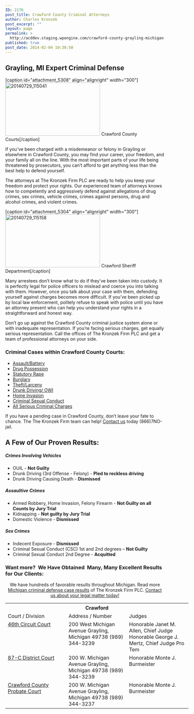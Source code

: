 ```yaml
---
ID: 2176
post_title: Crawford County Criminal Attorneys
author: Charles Kronzek
post_excerpt: ""
layout: page
permalink: >
  http://acddev.staging.wpengine.com/crawford-county-grayling-michigan-criminal-attorney-michigan-lawyer.html
published: true
post_date: 2014-02-04 10:30:50
---
```

<div class="county-lis">
<h2>Grayling, MI Expert Criminal Defense</h2>
[caption id="attachment_5308" align="alignright" width="300"]<a href="http://acddev.staging.wpengine.com/wp-content/uploads/2014/02/20140729_115041.jpg"><img class="wp-image-5308 size-medium" src="http://acddev.staging.wpengine.com/wp-content/uploads/2014/02/20140729_115041-300x168.jpg" alt="20140729_115041" width="300" height="168" /></a> Crawford County Courts[/caption]

If you’ve been charged with a misdemeanor or felony in Grayling or elsewhere in Crawford County, you may find your career, your freedom, and your family all on the line. With the most important parts of your life being threatened by prosecutors, you can’t afford to get anything less than the best help to defend yourself.

The attorneys at The Kronzek Firm PLC are ready to help you keep your freedom and protect your rights. Our experienced team of attorneys knows how to competently and aggressively defend against allegations of drug crimes, sex crimes, vehicle crimes, crimes against persons, drug and alcohol crimes, and violent crimes.

[caption id="attachment_5304" align="alignright" width="300"]<a href="http://acddev.staging.wpengine.com/wp-content/uploads/2014/02/20140729_115158.jpg"><img class="wp-image-5304 size-medium" src="http://acddev.staging.wpengine.com/wp-content/uploads/2014/02/20140729_115158-300x168.jpg" alt="20140729_115158" width="300" height="168" /></a> Crawford Sheriff Department[/caption]

Many arrestees don’t know what to do if they’ve been taken into custody. It is perfectly legal for police officers to mislead and coerce you into talking with them. However, once you talk about your case with them, defending yourself against charges becomes more difficult. If you’ve been picked up by local law enforcement, politely refuse to speak with police until you have an attorney present who can help you understand your rights in a straightforward and honest way.

Don’t go up against the Crawford County criminal justice system alone or with inadequate representation. If you’re facing serious charges, get equally serious representation. Call the offices of The Kronzek Firm PLC and get a team of professional attorneys on your side.
<h3><img style="float: right; padding: 20px 0 20px 20px;" src="http://acddev.staging.wpengine.com/images/county-img_n10.jpg" alt="" />Criminal Cases within Crawford County Courts:</h3>
<ul class="no-bullets">
	<li><a href="http://acddev.staging.wpengine.com/assault-charges.html">Assault/Battery</a></li>
	<li><a href="http://acddev.staging.wpengine.com/drug-charges.html">Drug Possession</a></li>
	<li><a title="Michigan Statutory Rape Attorneys" href="http://www.sexcrimeattorneys.com/michigan/sex-crimes/rape-and-statutory-rape" target="_blank">Statutory Rape</a></li>
	<li><a href="http://acddev.staging.wpengine.com/burglary-crimes.html">Burglary</a></li>
	<li><a href="http://acddev.staging.wpengine.com/theft-charges.html">Theft/Larceny</a></li>
	<li><a href="http://acddev.staging.wpengine.com/drunk-driving.html">Drunk Driving/ OWI</a></li>
	<li><a title="Michigan Home Invasion Attorneys" href="http://acddev.staging.wpengine.com/michigan-home-invasion-attorneys-criminal-defense-lawyers.html">Home Invasion</a></li>
	<li><a href="http://acddev.staging.wpengine.com/sex-crimes.html">Criminal Sexual Conduct</a></li>
	<li><a href="http://acddev.staging.wpengine.com">All Serious Criminal Charges</a></li>
</ul>
<p class="ctas">If you have a pending case in Crawford County, don’t leave your fate to chance. The The Kronzek Firm team can help! <a href="http://acddev.staging.wpengine.com/contact-us.html">Contact us</a> today (866)7NO-jail.</p>

<h2>A Few of Our Proven Results:</h2>
<h5>Crimes Involving Vehicles</h5>
<ul class="county-lis">
	<li>OUIL - <b>Not Guilty</b></li>
	<li>Drunk Driving (3rd Offense - Felony) - <b>Pled to reckless driving</b></li>
	<li>Drunk Driving Causing Death - <strong>Dismissed</strong></li>
</ul>
<h5>Assaultive Crimes</h5>
<ul class="county-lis">
	<li>Armed Robbery, Home Invasion, Felony Firearm - <b>Not Guilty on all Counts by Jury Trial</b></li>
	<li>Kidnapping - <b>Not guilty by Jury Trial</b></li>
	<li>Domestic Violence - <strong>Dismissed</strong></li>
</ul>
<h5>Sex Crimes</h5>
<ul class="county-lis">
	<li>Indecent Exposure - <strong>Dismissed</strong></li>
	<li>Criminal Sexual Conduct (CSC) 1st and 2nd degrees – <b>Not Guilty</b></li>
	<li>Criminal Sexual Conduct 2nd Degree - <strong>Acquitted</strong></li>
</ul>
<h3>Want more?  We Have Obtained  Many, Many Excellent Results for Our Clients:</h3>
<p class="ctas" style="text-align: center;">We have hundreds of favorable results throughout Michigan. Read more <a href="http://acddev.staging.wpengine.com/proven-results.html">Michigan criminal defense case results</a> of The Kronzek Firm PLC.
<a href="http://acddev.staging.wpengine.com/contact-us.html">Contact us about your legal matter today!</a></p>

<table class="districts" style="width: 580px !important;" cellspacing="0">
<tbody>
<tr>
<th colspan="3">Crawford</th>
</tr>
<tr class="subjects">
<td width="225">Court / Division</td>
<td width="225">Address / Number</td>
<td width="225">Judges</td>
</tr>
<tr>
<td valign="top"><a href="http://www.circuit46.org/Crawford/c46c_court_contacts.html" target="_blank">46th Circuit Court</a></td>
<td valign="top">200 West Michigan Avenue
Grayling, Michigan 49738
(989) 344-3239</td>
<td valign="top">Honorable Janet M. Allen, Chief Judge
Honorable George J. Mertz, Chief Judge Pro Tem</td>
</tr>
<tr>
<td valign="top"><a href="http://www.circuit46.org/Crawford/c46c_court_contacts.html" target="_blank">87-C District Court</a></td>
<td valign="top">200 W. Michigan Avenue
Grayling, Michigan 49738
(989) 344-3239</td>
<td valign="top">Honorable Monte J. Burmeister</td>
</tr>
<tr>
<td valign="top"><a href="http://www.circuit46.org/Crawford/c46c_court_contacts.html" target="_blank">Crawford County Probate Court</a></td>
<td valign="top">200 W. Michigan Avenue
Grayling, Michigan 49738
(989) 344-3237</td>
<td valign="top">Honorable Monte J. Burmeister</td>
</tr>
<!-- >
<tr>
<td valign="top"></td>
<td valign="top"></td>
<td valign="top"></td>
</tr>
<--></tbody>
</table>
</div>